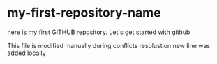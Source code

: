# my-first-repository-name
here is my first GITHUB repository. Let's get started with github

This  file is modified manually during conflicts resolustion
new line was added locally